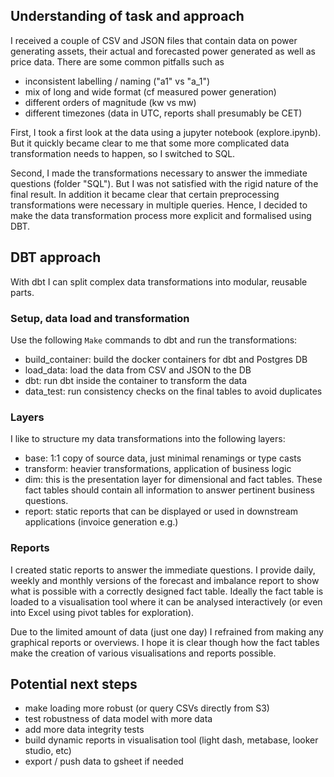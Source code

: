 
## Understanding of task and approach
I received a couple of CSV and JSON files that contain data on power generating assets, their actual and forecasted power generated as well as price data. There are some common pitfalls such as
- inconsistent labelling / naming ("a1" vs "a_1")
- mix of long and wide format (cf measured power generation)
- different orders of magnitude (kw vs mw)
- different timezones (data in UTC, reports shall presumably be CET)

First, I took a first look at the data using a jupyter notebook (explore.ipynb). But it quickly became clear to me that some more complicated data transformation needs to happen, so I switched to SQL.

Second, I made the transformations necessary to answer the immediate questions (folder "SQL"). But I was not satisfied with the rigid nature of the final result. In addition it became clear that certain preprocessing transformations were necessary in multiple queries. Hence, I decided to make the data transformation process more explicit and formalised using DBT. 

## DBT approach
With dbt I can split complex data transformations into modular, reusable parts.

### Setup, data load and transformation
Use the following ``Make`` commands to dbt and run the transformations:

- build_container: build the docker containers for dbt and Postgres DB 
- load_data: load the data from CSV and JSON to the DB
- dbt: run dbt inside the container to transform the data
- data_test: run consistency checks on the final tables to avoid duplicates

### Layers
I like to structure my data transformations into the following layers:

- base: 1:1 copy of source data, just minimal renamings or type casts
- transform: heavier transformations, application of business logic
- dim: this is the presentation layer for dimensional and fact tables. These fact tables should contain all information to answer pertinent business questions.
- report: static reports that can be displayed or used in downstream applications (invoice generation e.g.)

### Reports
I created static reports to answer the immediate questions. I provide daily, weekly and monthly versions of the forecast and imbalance report to show what is possible with a correctly designed fact table. Ideally the fact table is loaded to a visualisation tool where it can be analysed interactively (or even into Excel using pivot tables for exploration). 

Due to the limited amount of data (just one day) I refrained from making any graphical reports or overviews. I hope it is clear though how the fact tables make the creation of various visualisations and reports possible.


## Potential next steps

- make loading more robust (or query CSVs directly from S3)
- test robustness of data model with more data
- add more data integrity tests
- build dynamic reports in visualisation tool (light dash, metabase, looker studio, etc)
- export / push data to gsheet if needed